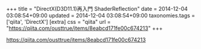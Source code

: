 +++
title = "DirectX(D3D11.1)再入門 ShaderReflection"
date = 2014-12-04 03:08:54+09:00
updated = 2014-12-04 03:08:54+09:00
taxonomies.tags = ['qiita', 'DirectX']
[extra]
css = "qiita"
url = "https://qiita.com/ousttrue/items/8eabcd171fe00c674213"
+++

<https://qiita.com/ousttrue/items/8eabcd171fe00c674213>

